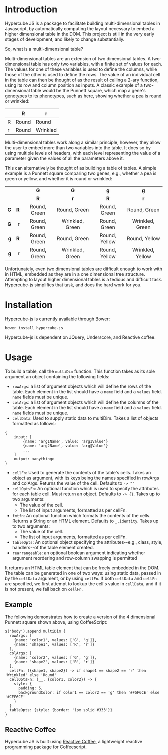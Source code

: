 # Introduction

Hypercube JS is a package to facilitate building multi-dimensional tables in Javascript, by automatically computing
the layout necessary to embed a higher dimensional table in the DOM. This project is still in the very early stages of
development, and likely to change substantially.

So, what is a multi-dimensional table?

Multi-dimensional tables are an extension of two dimensional tables. A two-dimensional table has only two
variables, with a finite set of values for each. The values for one of these variables is used to define the columns,
while those of the other is used to define the rows. The value of an individual cell in the table can then be thought of
as the result of calling a 2-ary function, using its row and column position as inputs. A classic example of a 
two-dimensional table would be the Punnett square, which map a gene's genotypes to its phenotypes, such as here, 
showing whether a pea is round or wrinkled:

|     |  R  |  r  |
| --- | --- | --- |
|  R  | Round | Round |
|  r  | Round | Wrinkled |
 
 
Multi-dimensional tables work along a similar principle, however, they allow the user to embed more than two variables
into the table. It does so by using multiple levels of headers, with each level representing the value of a parameter
given the values of all the parameters above it.

This can alternatively be thought of as building a table of tables. A simple example is a Punnett square comparing
two genes, e.g., whether a pea is green or yellow, and whether it is round or wrinkled:

|      |      |       |       |       |       |
| ---: | ---: | :---: | :---: | :---: | :---: |
|      |      | **G** | **G** | **g** | **g** |
|      |      | **R** | **r** | **R** | **r** |
|**G** |**R** |  Round, Green  |  Round, Green  |  Round, Green  |  Round, Green  |
|**G** |**r** |  Round, Green  |  Wrinkled, Green  |  Round, Green  |  Wrinkled, Green  |
|**g** |**R** |  Round, Green  |  Round, Green  |  Round, Yellow  |  Round, Yellow  |
|**g** |**r** |  Round, Green  |  Wrinkled, Green  |  Round, Yellow  |  Wrinkled, Yellow  |

Unfortunately, even two dimensional tables are difficult enough to work with in HTML, embedded as they are in a one dimensional tree structure. Attempting to layout higher dimensional tables is a tedious and difficult task. Hypercube-js simplifies that task, and does the hard work for you.

# Installation
Hypercube-js is currently available through Bower:

```bower install hypercube-js```

Hypercube-js is dependent on JQuery, Underscore, and Reactive coffee.

# Usage

To build a table, call the `multiDim` function. This function takes as its sole argument an object containing the 
following fields:

* `rowArgs`: a list of argument objects which will define the rows of the table. Each element in the list should have
a `name` field and a `values` field. `name` fields must be unique.
* `colArgs`: a list of argument objects which will define the columns of the table. Each element in the list should have
a `name` field and a `values` field. `name` fields must be unique.
* `cellData`: Used to supply static data to multiDim. Takes a list of objects formatted as follows:
```
{
    input: [
        {name: 'arg1Name', value: 'arg1Value'}
        {name: 'arg2Name', value: 'arg@Value'}
        ...
    ]
    output: <anything>
}
```
* `cellFn`: Used to generate the contents of the table's cells. Takes an object as argument, with its keys being the 
names specified in rowArgs and colArgs. Returns the value of the cell. Defaults to `-> ""`
* `cellOptsFn`: An optional function which is used to specify the attributes for each table cell. Must return an object.
Defaults to `-> {}`. Takes up to two arguments:
    * The value of the cell.
    * The list of input arguments, formatted as per cellFn.
* `fmtfn`: An optional function which formats the contents of the cells. Returns a String or an HTML element. 
Defaults to `_.identity`. Takes up to two arguments:
    * The value of the cell.
    * The list of input arguments, formatted as per cellFn. 
* `tableOpts`: An optional object specifying the attributes--e.g., class, style, handlers--of the table element created.
* `rearrangeable`: an optional boolean argument indicating whether argument reordering and row-column swapping is
permitted

It returns an HTML table element that can be freely embedded in the DOM. The table can be generated in one of two ways:
using static data, passed in by the `cellData` argument, or by using `cellFn`. If both `cellData` and `cellFn` are
specified, we first attempt to lookup the cell's value in `cellData`, and if it is not present, we fall back on 
`cellFn`.

## Example

The following demonstrates how to create a version of the 4 dimensional Punnett square shown above, using CoffeeScript:

```
$('body').append multiDim {
  rowArgs: [
    {name: 'color1', values: ['G', 'g']},
    {name: 'shape1', values: ['R', 'r']}
  ],
  colArgs: [
    {name: 'color2', values: ['G', 'g']},
    {name: 'shape2', values: ['R', 'r']}
  ],
  cellFn: ({shape1, shape2}) -> if shape1 == shape2 == 'r' then 'Wrinkled' else 'Round'
  cellOptsFn: (__, {color1, color2}) -> {
    style: {
      padding: 5,
      backgroundColor: if color1 == color2 == 'g' then '#F5F6CE' else '#CEF6CE'
    }
  }
  tableOpts: {style: {border: '1px solid #333'}}
}
```

## Reactive Coffee

Hypercube JS is built using [Reactive Coffee](https://yang.github.io/reactive-coffee/), a lightweight reactive 
programming package for Coffeescript.
